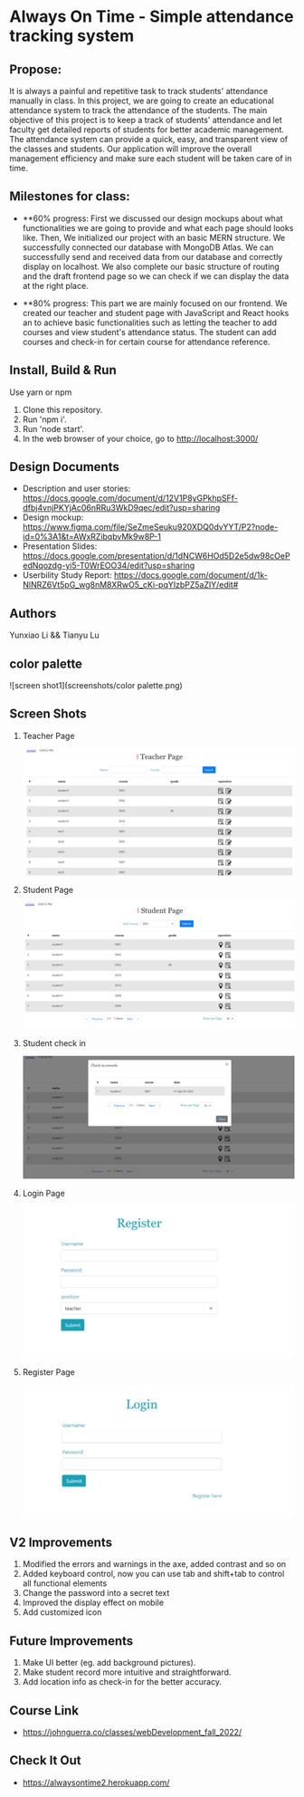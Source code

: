 # Always On Time - Simple attendance tracking system

## Propose:

It is always a painful and repetitive task to track students' attendance manually in class. In this project, we are going to create an educational attendance system to track the attendance of the students. The main objective of this project is to keep a track of students' attendance and let faculty get detailed reports of students for better academic management. The attendance system can provide a quick, easy, and transparent view of the classes and students. Our application will improve the overall management efficiency and make sure each student will be taken care of in time.

## Milestones for class:

- \*\*60% progress: First we discussed our design mockups about what functionalities we are going to provide and what each page should looks like. Then, We initialized our project with an basic MERN structure. We successfully connected our database with MongoDB Atlas. We can successfully send and received data from our database and correctly display on localhost. We also complete our basic structure of routing and the draft frontend page so we can check if we can display the data at the right place.

- \*\*80% progress: This part we are mainly focused on our frontend. We created our teacher and student page with JavaScript and React hooks an to achieve basic functionalities such as letting the teacher to add courses and view student's attendance status. The student can add courses and check-in for certain course for attendance reference.

## Install, Build & Run

Use yarn or npm

1. Clone this repository.
2. Run 'npm i'.
3. Run 'node start'.
4. In the web browser of your choice, go to [http://localhost:3000/](http://localhost:3000/)

## Design Documents

- Description and user stories: https://docs.google.com/document/d/12V1P8yGPkhpSFf-dfbj4vnjPKYjAc06nRRu3WkD9qec/edit?usp=sharing
- Design mockup: https://www.figma.com/file/SeZmeSeuku920XDQ0dvYYT/P2?node-id=0%3A1&t=AWxRZibqbvMk9w8P-1
- Presentation Slides: https://docs.google.com/presentation/d/1dNCW6HOd5D2e5dw98cOePedNqozdg-yi5-T0WrEOO34/edit?usp=sharing
- Userbility Study Report: https://docs.google.com/document/d/1k-NlNRZ6Vt5pG_wg8nM8XRwO5_cKi-pqYIzbPZ5aZlY/edit#
## Authors

Yunxiao Li && Tianyu Lu

## color palette

![screen shot1](screenshots/color palette.png)

## Screen Shots

1. Teacher Page

   ![screen shot1](screenshots/1.png)

2. Student Page 

   ![screen shot1](screenshots/2.png)

3. Student check in

   ![screen shot1](screenshots/3.png)

4. Login Page

   ![screen shot1](screenshots/7.png)

5. Register Page

   ![screen shot1](screenshots/6.png)
   
## V2 Improvements
1. Modified the errors and warnings in the axe, added contrast and so on
2. Added keyboard control, now you can use tab and shift+tab to control all functional elements
3. Change the password into a secret text
4. Improved the display effect on mobile
5. Add customized icon

## Future Improvements
1. Make UI better (eg. add background pictures). 
2. Make student record more intuitive and straightforward.
3. Add location info as check-in for the better accuracy.  

## Course Link
- https://johnguerra.co/classes/webDevelopment_fall_2022/
## Check It Out
- https://alwaysontime2.herokuapp.com/
